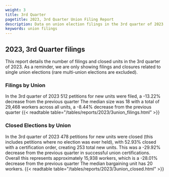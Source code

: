 ```yaml
---
weight: 3
title: 3rd Quarter
pagetitle: 2023, 3rd Quarter Union Filing Report
description: Data on union election filings in the 3rd quarter of 2023
keywords: union filings
---
```


## 2023, 3rd Quarter filings

This report details the number of filings and closed units in the 3rd quarter of 2023. As a reminder, we are only showing filings and closures related to single union elections (rare multi-union elections are excluded).

### Filings by Union
In the 3rd quarter of 2023 512 petitions for new units were filed, a -13.22% decrease from the previous quarter The median size was 18 with a total of 29,468 workers across all units, a -8.44% decrease from the previous quarter
{{< readtable table="/tables/reports/2023/3union_filings.html" >}}

### Closed Elections by Union
In the 3rd quarter of 2023 478 petitions for new units were closed (this includes petitions where no election was ever held), with 52.93% closed with a certification order, creating 253 total new units. This was a -29.92% decrease from the previous quarter in successful union certifications. Overall this represents approximately 15,938 workers, which is a -28.01% decrease from the previous quarter The median bargaining unit has 20 workers.
{{< readtable table="/tables/reports/2023/3union_closed.html" >}}
